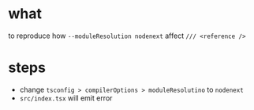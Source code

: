 # what
to reproduce how `--moduleResolution nodenext`  affect `/// <reference />`

# steps
- change `tsconfig > compilerOptions > moduleResolutino` to `nodenext`
- `src/index.tsx` will emit error

